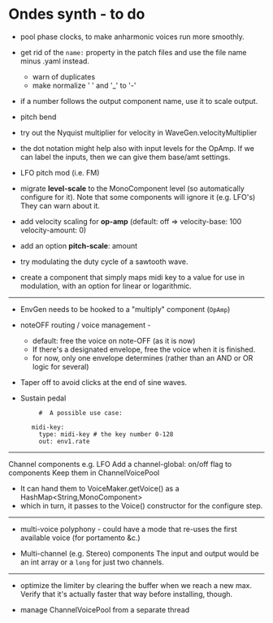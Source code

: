 # Ondes synth - to do

 - pool phase clocks, to make anharmonic voices run more smoothly.

 - get rid of the `name:` property in the patch files and use the file name minus .yaml instead.
    - warn of duplicates
    - make normalize ' ' and '_' to '-' 

 - if a number follows the output component name, use it to scale output.
  
 - pitch bend
 
 - try out the Nyquist multiplier for velocity in WaveGen.velocityMultiplier
   
 - the dot notation might help also with input levels for the OpAmp. If we can label the inputs, then we can give them base/amt settings.

 - LFO pitch mod (i.e. FM)
 
 - migrate **level-scale** to the MonoComponent level (so automatically configure for it).
 Note that some components will ignore it (e.g. LFO's)  They can warn about it.

 - add velocity scaling for **op-amp** 
 (default: off => velocity-base: 100 velocity-amount: 0)
 
 - add an option **pitch-scale**: amount
 
 - try modulating the duty cycle of a sawtooth wave.

 - create a component that simply maps midi key to a value
    for use in modulation, 
    with an option for linear or logarithmic. 
   
 
 -----------
 - EnvGen needs to be hooked to a "multiply" component (`OpAmp`)
 
 - noteOFF routing / voice management - 
    - default: free the voice on note-OFF (as it is now)
    - If there's a designated envelope, free the voice when it is finished.
    - for now, only one envelope determines (rather than an AND or OR logic for several)

 - Taper off to avoid clicks at the end of sine waves.
 - Sustain pedal

     ```    
          #  A possible use case:  
        
        midi-key: 
          type: midi-key # the key number 0-128
          out: env1.rate 
     ```
 
 ------
 
 Channel components e.g. LFO
 Add a channel-global: on/off flag to components
 Keep them in ChannelVoicePool
  - It can hand them to VoiceMaker.getVoice() as a HashMap<String,MonoComponent>
  - which in turn, it passes to the Voice() constructor for the configure step.
   
 *****

 - multi-voice polyphony - could have a mode that re-uses the first available voice (for portamento &c.) 
 
 - Multi-channel (e.g. Stereo) components
   The input and output would be an int array 
   or a `long` for just two channels.

----------------

 - optimize the limiter by clearing the buffer when we reach a new max. Verify that it's actually faster that way before installing, though. 
 
 - manage ChannelVoicePool from a separate thread

 